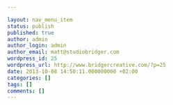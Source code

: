 ```yaml
---

layout: nav_menu_item
status: publish
published: true
author: admin
author_login: admin
author_email: matt@studiobridger.com
wordpress_id: 25
wordpress_url: http://www.bridgercreative.com/?p=25
date: 2013-10-08 14:50:11.000000000 +02:00
categories: []
tags: []
comments: []
---
```

